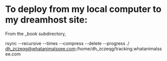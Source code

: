 # To deploy from my local computer to my dreamhost site:

From the _book subdirectory,

rsync --recursive --times --compress --delete --progress ./ dh_zczeqg@whatanimalssee.com:/home/dh_zczeqg/tracking.whatanimalssee.com 


